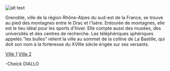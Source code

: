
![alt text](https://www.gix-immobilier.fr/public/files/images/AdobeStock_75656482.jpeg)

Grenoble, ville de la région Rhône-Alpes du sud-est de la France, se trouve au pied des montagnes entre le Drac et l'Isère. Entourée de montagnes, elle est le lieu idéal pour les sports d'hiver. Elle compte aussi des musées, des universités et des centres de recherche. Les téléphériques sphériques appelés "les bulles" relient la ville au sommet de la colline de La Bastille, qui doit son nom à la forteresse du XVIIIe siècle érigée sur ses versants.

[Ville 1](https://github.com/indiaye18/TP2_Lab/blob/main/jeu-heros-Labyrinthe-Tour-Monde/Nantes.md)
[Ville 2](https://github.com/indiaye18/TP2_Lab/blob/main/jeu-heros-Labyrinthe-Tour-Monde/Game_Over.md)

 -Cheick DIALLO
